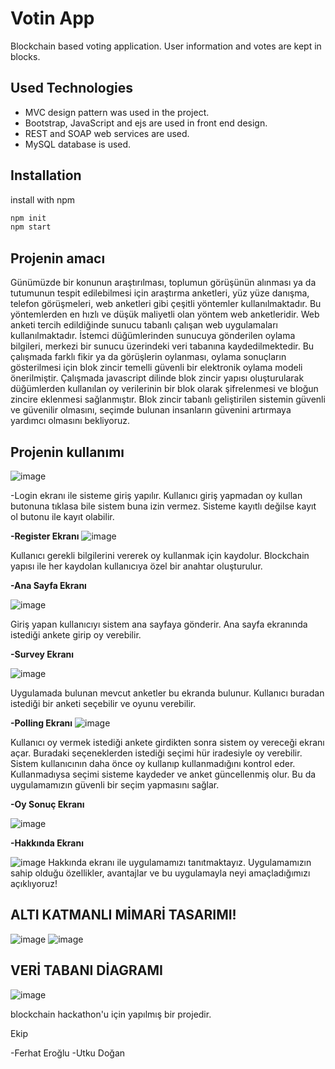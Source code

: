 # Votin App

Blockchain based voting application. User information and votes are kept in blocks.

## Used Technologies

- MVC design pattern was used in the project.
- Bootstrap, JavaScript and ejs are used in front end design.
- REST and SOAP web services are used.
- MySQL database is used.

## Installation

install with npm

```bash
npm init
npm start
```

## Projenin amacı 

Günümüzde bir konunun araştırılması, toplumun görüşünün alınması ya da tutumunun tespit edilebilmesi için araştırma anketleri, yüz yüze danışma, telefon görüşmeleri, web anketleri gibi çeşitli yöntemler kullanılmaktadır. Bu yöntemlerden en hızlı ve düşük maliyetli olan yöntem web anketleridir. Web anketi tercih edildiğinde sunucu tabanlı çalışan web uygulamaları kullanılmaktadır. İstemci düğümlerinden sunucuya gönderilen oylama bilgileri, merkezi bir sunucu üzerindeki veri tabanına kaydedilmektedir. Bu çalışmada farklı fikir ya da görüşlerin oylanması, oylama sonuçların gösterilmesi için blok zincir temelli güvenli bir elektronik oylama modeli önerilmiştir. Çalışmada javascript dilinde blok zincir yapısı oluşturularak düğümlerden kullanılan oy verilerinin bir blok olarak şifrelenmesi ve bloğun zincire eklenmesi sağlanmıştır. Blok zincir tabanlı geliştirilen sistemin güvenli ve güvenilir olmasını, seçimde bulunan insanların güvenini artırmaya yardımcı olmasını bekliyoruz.


## Projenin kullanımı 

![image](https://user-images.githubusercontent.com/59983461/168316737-528951bb-ea3e-4a7c-b5e4-baee1f56c683.png)

-Login ekranı ile sisteme giriş yapılır. Kullanıcı giriş yapmadan oy kullan butonuna tıklasa bile sistem buna izin vermez. Sisteme kayıtlı değilse kayıt ol butonu ile kayıt olabilir. 


**-Register Ekranı**
![image](https://user-images.githubusercontent.com/59983461/168317019-6c4cc9ff-c081-4903-867f-c786e3fbd9b5.png)

Kullanıcı gerekli bilgilerini vererek oy kullanmak için kaydolur. Blockchain yapısı ile her kaydolan kullanıcıya özel bir anahtar oluşturulur.




**-Ana Sayfa Ekranı**

![image](https://user-images.githubusercontent.com/59983461/168317173-dd73cec9-acce-46c7-9176-3242cc649c3a.png)

Giriş yapan kullanıcıyı sistem ana sayfaya gönderir. Ana sayfa ekranında istediği ankete girip oy verebilir. 

**-Survey Ekranı**

![image](https://user-images.githubusercontent.com/59983461/168317305-fa0e4746-58da-4e80-a249-6652f2224f2c.png)

Uygulamada bulunan mevcut anketler bu ekranda bulunur. Kullanıcı buradan istediği bir anketi seçebilir ve oyunu verebilir.


**-Polling Ekranı**
![image](https://user-images.githubusercontent.com/59983461/168317416-de88ca05-5687-4cf0-a127-2a9e99eba29f.png)

Kullanıcı oy vermek istediği ankete girdikten sonra sistem oy vereceği ekranı açar. Buradaki seçeneklerden istediği seçimi hür iradesiyle oy verebilir. Sistem kullanıcının daha önce oy kullanıp kullanmadığını kontrol eder. Kullanmadıysa seçimi sisteme kaydeder ve anket güncellenmiş olur. Bu da uygulamamızın güvenli bir seçim yapmasını sağlar.

**-Oy Sonuç Ekranı**

![image](https://user-images.githubusercontent.com/59983461/168317584-176f83d5-f8ea-4a11-9f4b-90b5deb18901.png)

**-Hakkında Ekranı**

![image](https://user-images.githubusercontent.com/59983461/168317675-657cfee2-76c6-4b57-9834-ea989c516653.png)
Hakkında ekranı ile uygulamamızı tanıtmaktayız. Uygulamamızın sahip olduğu özellikler, avantajlar ve bu uygulamayla neyi amaçladığımızı açıklıyoruz!


## ALTI KATMANLI MİMARİ TASARIMI!

![image](https://user-images.githubusercontent.com/59983461/168317844-91763764-a930-40d0-9430-8e94b235dbad.png)
![image](https://user-images.githubusercontent.com/59983461/168317863-7cf0aef2-349b-4c22-9d3d-35ba42efa90c.png)

## VERİ TABANI DİAGRAMI 

![image](https://user-images.githubusercontent.com/59983461/168317947-9fc0a383-9fea-4834-94e7-2e13a95def9e.png)



blockchain hackathon'u için yapılmış bir projedir. 

Ekip

-Ferhat Eroğlu
-Utku Doğan
